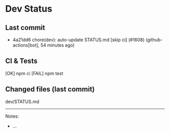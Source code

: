 # Dev Status

## Last commit
- 4a21dd6 chore(dev): auto-update STATUS.md [skip ci] (#1608) (github-actions[bot], 54 minutes ago)
## CI & Tests
[OK] npm ci
[FAIL] npm test

## Changed files (last commit)
dev/STATUS.md

---
Notes:
- ...
